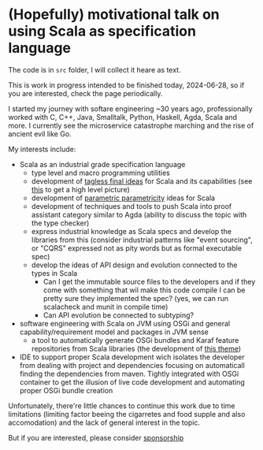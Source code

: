 # (Hopefully) motivational talk on using Scala as specification language

The code is in `src` folder, I will collect it heare as text.

This is work in progress intended to be finished today, 2024-06-28, 
so if you are interested, check the page periodically.

I started my journey with softare engineering ~30 years ago,
professionally worked with C, C++, Java, Smalltalk, Python, Haskell, Agda, Scala 
and more. I currently see the microservice catastrophe marching and the rise 
of ancient evil like Go.

My interests include:

- Scala as an industrial grade specification language
  - type level and macro programming utilities
  - development of [tagless final ideas](https://duckduckgo.com/?q=tagless+final+interpreters&t=osx&ia=web) for
    Scala and its capabilities (see [this](https://github.com/p-pavel/osgi-scala-maven/tree/main/modelling) to get a high level picture)
  - development of [parametric parametricity](https://www2.cs.sfu.ca/CourseCentral/831/burton/Notes/July14/free.pdf) 
    ideas for Scala
  - development of techniques and tools to push Scala into proof assistant category 
    similar to Agda (ability to discuss the topic with the type checker)
  - express industrial knowledge as Scala specs and develop the libraries from this 
    (consider industrial patterns like "event sourcing", or "CQRS" expressed not as
    pity words but as formal executable spec)
  - develop the ideas of API design and evolution connected to the types in Scala
    - Can I get the immutable source files to the developers and if they come with 
      something that wil make this code compile I can be pretty sure they
      implemented the spec? (yes, we can run scalacheck and munit in compile time)
    - Can API evolution be connected to subtyping?
- software engineering with Scala on JVM using OSGi and general capability/requirement model and packages
  in JVM sense
  - a tool to automatically generate OSGi bundles and Karaf feature repositories
    from Scala libraries (the development of [this theme](https://github.com/p-pavel/osgi-scala))
- IDE to support proper Scala development wich isolates the developer from dealing with project and 
  dependencies focusing on automaticall finding the dependencies from maven. Tightly integrated with 
  OSGi container to get the illusion of live code development and automating proper OSGi bundle creation

Unfortunately, there're little chances to continue this work due to time limitations (limiting factor beeing the cigarretes and food supple and also accomodation) and the
lack of general interest in the topic.

But if you are interested, please consider [sponsorship](https://github.com/sponsors/p-pavel)